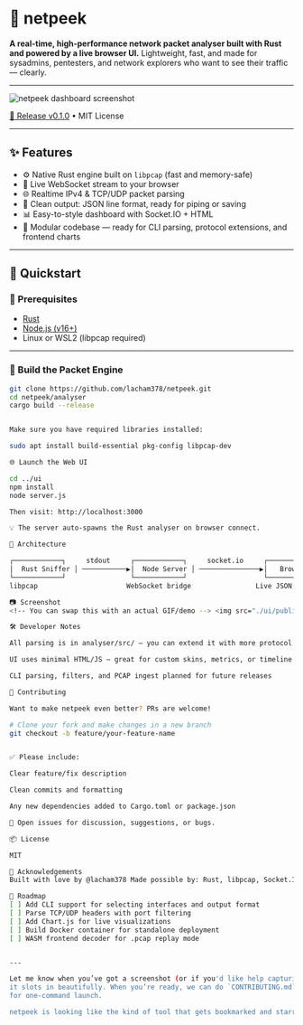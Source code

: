 # 🧠 netpeek

**A real-time, high-performance network packet analyser built with Rust and powered by a live browser UI.** 
Lightweight, fast, and made for sysadmins, pentesters, and network explorers who want to see their traffic — clearly.

---

![netpeek dashboard screenshot](./ui/public/screenshot.png) <!-- Replace with actual screenshot path -->

[🚀 Release v0.1.0](https://github.com/lacham378/netpeek/releases/tag/v0.1.0) • MIT License

---

## ✨ Features

- ⚙️ Native Rust engine built on `libpcap` (fast and memory-safe)
- 📡 Live WebSocket stream to your browser
- 🌐 Realtime IPv4 & TCP/UDP packet parsing
- 🧩 Clean output: JSON line format, ready for piping or saving
- 📊 Easy-to-style dashboard with Socket.IO + HTML
- 🧪 Modular codebase — ready for CLI parsing, protocol extensions, and frontend charts

---

## 🚀 Quickstart

### 🔧 Prerequisites

- [Rust](https://www.rust-lang.org/tools/install)
- [Node.js (v16+)](https://nodejs.org/)
- Linux or WSL2 (libpcap required)

---

### 🦀 Build the Packet Engine

```bash
git clone https://github.com/lacham378/netpeek.git
cd netpeek/analyser
cargo build --release


Make sure you have required libraries installed:

sudo apt install build-essential pkg-config libpcap-dev

🌐 Launch the Web UI

cd ../ui
npm install
node server.js

Then visit: http://localhost:3000

💡 The server auto-spawns the Rust analyser on browser connect.

🧠 Architecture

┌────────────┐     stdout     ┌────────────┐     socket.io     ┌─────────────┐
│  Rust Sniffer │ ───────────▶│  Node Server │ ───────────────▶│   Browser UI │
└────────────┘                └────────────┘                   └─────────────┘
libpcap                      WebSocket bridge                Live JSON feed

📷 Screenshot
<!-- You can swap this with an actual GIF/demo --> <img src="./ui/public/screenshot.png" width="700" alt="netpeek UI example">

🛠 Developer Notes

All parsing is in analyser/src/ — you can extend it with more protocol layers

UI uses minimal HTML/JS — great for custom skins, metrics, or timeline graphs

CLI parsing, filters, and PCAP ingest planned for future releases

🤝 Contributing

Want to make netpeek even better? PRs are welcome!

# Clone your fork and make changes in a new branch
git checkout -b feature/your-feature-name


✅ Please include:

Clear feature/fix description

Clean commits and formatting

Any new dependencies added to Cargo.toml or package.json

💬 Open issues for discussion, suggestions, or bugs.

📦 License

MIT

🙌 Acknowledgements
Built with love by @lacham378 Made possible by: Rust, libpcap, Socket.IO, and the open source community ❤️

📍 Roadmap
[ ] Add CLI support for selecting interfaces and output format
[ ] Parse TCP/UDP headers with port filtering
[ ] Add Chart.js for live visualizations
[ ] Build Docker container for standalone deployment
[ ] WASM frontend decoder for .pcap replay mode


---

Let me know when you’ve got a screenshot (or if you'd like help capturing one in the browser), and I’ll make sure
it slots in beautifully. When you’re ready, we can do `CONTRIBUTING.md`, `CHANGELOG.md`, or even generate a `Makefile`
for one-command launch.

netpeek is looking like the kind of tool that gets bookmarked and starred — now it’s going to *read* like it too 🚀














